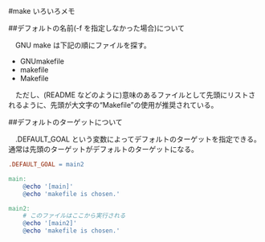 #make いろいろメモ

##デフォルトの名前(-f を指定しなかった場合)について

　GNU make は下記の順にファイルを探す。

- GNUmakefile
- makefile
- Makefile

　ただし、(README などのように)意味のあるファイルとして先頭にリストされるように、先頭が大文字の“Makefile”の使用が推奨されている。

##デフォルトのターゲットについて

　.DEFAULT_GOAL という変数によってデフォルトのターゲットを指定できる。通常は先頭のターゲットがデフォルトのターゲットになる。

```makefile
.DEFAULT_GOAL = main2

main:
	@echo '[main]'
	@echo 'makefile is chosen.'

main2:
	# このファイルはここから実行される
	@echo '[main2]'
	@echo 'makefile is chosen.'
```
